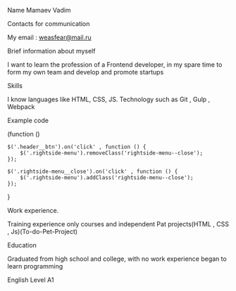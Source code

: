 Name
Mamaev Vadim

Contacts for communication

My email : weasfear@mail.ru

Brief information about myself

I want to learn the profession of a Frontend developer, in my spare time to form my own team and develop and promote startups

Skills

I know languages like HTML, CSS, JS. Technology such as Git , Gulp , Webpack

Example code

(function ()

    $('.header__btn').on('click' , function () {
        $('.rightside-menu').removeClass('rightside-menu--close');
    });

    $('.rightside-menu__close').on('click' , function () {
        $('.rightside-menu').addClass('rightside-menu--close');
    });

}

Work experience.

Training experience only courses and independent Pat projects(HTML , CSS , Js)(To-do-Pet-Project)

Education

Graduated from high school and college, with no work experience began to learn programming

English Level A1
